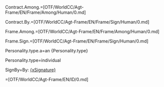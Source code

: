 Contract.Among.=[OTF/WorldCC/Agt-Frame/EN/Frame/Among/Human/0.md]

Contract.By.=[OTF/WorldCC/Agt-Frame/EN/Frame/Sign/Human/0.md]

Frame.Among.=[OTF/WorldCC/Agt-Frame/EN/Frame/Among/Human/0.md]

Frame.Sign.=[OTF/WorldCC/Agt-Frame/EN/Frame/Sign/Human/0.md]

Personality.type.a=an {Personality.type}

Personality.type=individual

SignBy=By: <u>{xSignature}</u>

=[OTF/WorldCC/Agt-Frame/EN/ID/0.md]
